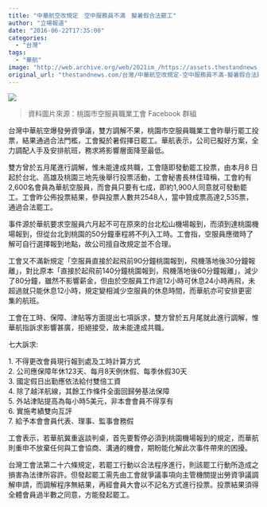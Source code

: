 ```yaml
---
title: "中華航空改規定　空中服務員不滿　擬暑假合法罷工"
author: "立場報道"
date: "2016-06-22T17:35:00"
categories:
  - "台灣"
tags:
  - "華航"
image: "http://web.archive.org/web/2021im_/https://assets.thestandnews.com/media/photos/china-air-fb_CpuhW.png"
original_url: "thestandnews.com/台灣/中華航空改規定-空中服務員不滿-擬暑假合法罷工"
---
```

![](http://web.archive.org/web/2021im_/https://assets.thestandnews.com/media/photos/china-air-fb_CpuhW.png)
> 資料圖片來源：桃園市空服員職業工會 Facebook 群組

台灣中華航空爆發勞資爭議，雙方調解不果，桃園市空服員職業工會昨舉行罷工投票，結果通過合法門檻，工會擬於暑假擇日罷工。華航表示，公司已擬好方案，全力調配人手及安排航班，務求將影響層面降至最低。

雙方曾於五月尾進行調解，惟未能達成共職，工會隨即發動罷工投票，由本月8 日起於台北、高雄及桃園三地先後舉行投票活動，工會秘書長林佳瑋稱，工會約有2,600名會員為華航空服員，而會員只要有七成，即約1,900人同意就可發動罷工。工會昨公佈投票結果，參與投票人數共2548人，當中贊成票高達2,535票，通過合法罷工。

事件源於華航要求空服員六月起不可在原來的台北松山機場報到，而須到達桃園機場報到，但從台北到桃園的50分鐘車程將不列入工時。工會指，空服員應徵時了解可自行選擇報到地點，故公司擅自改規定並不合理。

工會又不滿新規定「空服員直接於起飛前90分鐘桃園報到，飛機落地後30分鐘報離」，對比原本「直接於起飛前140分鐘桃園報到，飛機落地後60分鐘報離」，減少了80分鐘，雖然不影響薪金，但由於空服員工作逾12小時可休息24小時再飛，未超過就只能休息12小時，規定變相減少空服員的休息時間，而華航亦可安排更密集的航班。

工會在工時、保障、津貼等方面提出七項訴求，雙方曾於五月尾就此進行調解，惟華航指訴求影響甚廣，拒絕接受，故未能達成共職。

七大訴求:

1\. 不得更改會員現行報到處及工時計算方式  
2\. 公司應保障年休123天、每月8天例休假、每季休假30天  
3\. 國定假日出勤應依法給付雙倍工資  
4\. 除了越洋航線，其餘工作條件全面回歸勞基法保障  
5\. 外站津貼提高為每小時5美元，非本會會員不得享有  
6\. 實施考績雙向互評  
7\. 給予本會會員代表、理事、監事會務假

工會表示，若華航冀重返談判桌，首先要暫停必須到桃園機場報到的規定，而華航則重申不放棄任何與工會協商、溝通的機會，期盼能化解此次事件帶來的困擾。

台灣工會法第二十六條規定，若罷工行動以合法程序進行，則該罷工行動所造成之損害為法律所容許。但發起罷工需先由工會就爭議事項向主管機關提出勞資爭議調解申請，而調解程序無結果，再經會員大會以不記名方式進行投票。投票結果須得全體會員過半數之同意，方能發起罷工。
